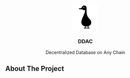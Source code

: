 <br />
  <p align="center">
    <img src="images/logo.svg" alt="Logo" width="80" height="80">
  </p>

  <h3 align="center">DDAC</h3>

  <p align="center">
    Decentralized Database on Any Chain
  </p>
</div>

## About The Project
